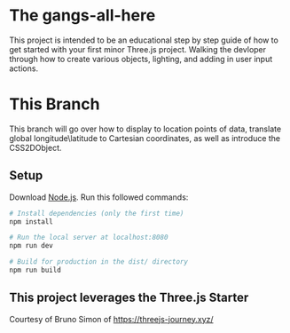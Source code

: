 
# The gangs-all-here 
This project is intended to be an educational step by step guide of how to get started with your first minor Three.js project. Walking the devloper through how to create various objects, lighting, and adding in user input actions.

# This Branch 
This branch will go over how to display to location points of data, translate global longitude\latitude to Cartesian coordinates, as well as introduce the CSS2DObject. 

## Setup
Download [Node.js](https://nodejs.org/en/download/).
Run this followed commands:

``` bash
# Install dependencies (only the first time)
npm install

# Run the local server at localhost:8080
npm run dev

# Build for production in the dist/ directory
npm run build
```
## This project leverages the Three.js Starter
Courtesy of Bruno Simon of https://threejs-journey.xyz/
